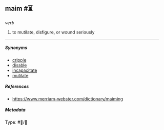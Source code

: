 ## maim  #⏳

*verb*

1. to mutilate, disfigure, or wound seriously

---

##### Synonyms

* [cripple](cripple.md)
* [disable](disable.md)
* [incapacitate](incapacitate.md)
* [mutilate](mutilate.md)

##### References

* https://www.merriam-webster.com/dictionary/maiming

##### Metadata

Type: #💬/💬 
